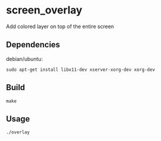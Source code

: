 # screen_overlay
Add colored layer on top of the entire screen
## Dependencies
debian/ubuntu:
```
sudo apt-get install libx11-dev xserver-xorg-dev xorg-dev
```
## Build
```
make
```
## Usage
```
./overlay
```
